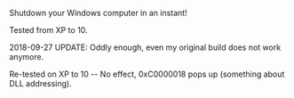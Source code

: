 Shutdown your Windows computer in an instant!

Tested from XP to 10.

2018-09-27 UPDATE: Oddly enough, even my original build does not work anymore.

Re-tested on XP to 10 -- No effect, 0xC0000018 pops up (something about DLL addressing).